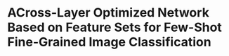 # ACross-Layer Optimized Network Based on Feature Sets for Few-Shot Fine-Grained Image Classification
